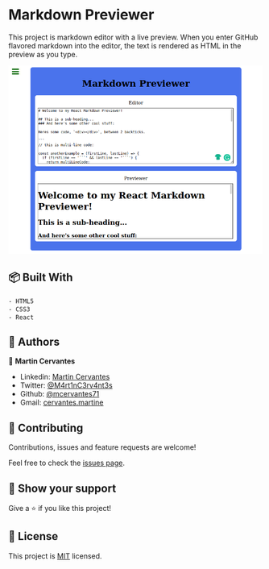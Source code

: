 # Markdown Previewer

This project is markdown editor with a live preview. When you enter GitHub flavored markdown into the editor, the text is rendered as HTML in the preview as you type.

![screenshot](./Screenshot.png)

## :package: Built With

    - HTML5
    - CSS3
    - React

## :busts_in_silhouette: Authors

👤 **Martin Cervantes**

- Linkedin: [Martin Cervantes](https://www.linkedin.com/in/cervantesmartin/)
- Twitter: [@M4rt1nC3rv4nt3s](https://twitter.com/M4rt1nC3rv4nt3s)
- Github: [@mcervantes71](https://github.com/mcervantes71)
- Gmail: [cervantes.martine](mailto:cervantes.martine@gmail.com)

## 🤝 Contributing

Contributions, issues and feature requests are welcome!

Feel free to check the [issues page](../../issues).

## :star2: Show your support

Give a ⭐️ if you like this project!

## 📝 License

This project is [MIT](lic.url) licensed.
